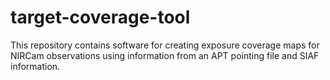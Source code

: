 # target-coverage-tool

This repository contains software for creating exposure coverage maps for NIRCam observations using information from an APT pointing file and SIAF information.
